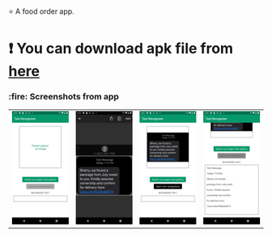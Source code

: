 :star: A food order app.

# :exclamation: You can download apk file from <a href="http://www.mediafire.com/file/q3pm6nbxlz16lqp/app-debug.apk/file">here</a>

<h3>:fire: Screenshots from app</h3>

<table>
  <tr>
    <td valign="top"><img src="first.png"></td>
    <td valign="top"><img src="second.png"></td>
    <td valign="top"><img src="third.png"></td>
    <td valign="top"><img src="final.png"></td>
  </tr>
 </table>







